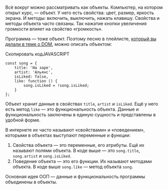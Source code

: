 

Всё вокруг можно рассматривать как объекты. Компьютер, на котором открыт курс, — объект. У него есть свойства: цвет, размер, яркость экрана. И методы: включить, выключить, нажать клавишу. Свойства и методы объекта часто связаны. Так нажатие кнопки увеличения громкости влияет на свойство «громкость».

Программа — тоже объект. Поэтому песню в плейлисте, [который вы делали в теме о DOM](https://praktikum.yandex.ru/trainer/web/lesson/16436625-8e57-4a67-8f2d-5ecf8255b504/task/308a95fb-3053-4d6a-b9ef-6e87b1e691ad/), можно описать объектом:

Скопировать кодJAVASCRIPT

```
const song = {
    title: 'На заре',
    artist: 'Альянс',
    isLiked: false,
    like: function () {
        song.isLiked = !song.isLiked;
    }
}; 
```

Объект хранит данные в свойствах `title`, `artist` и `isLiked`. Ещё у него есть метод `like` — это функциональность объекта. Данные и функциональность заключены в единую сущность и представлены в удобной форме.

В интернете их часто называют «свойствами» и «поведением», которыми в объектах выступают переменные и функции:

1.  Свойства объекта — это переменные, его атрибуты. Ещё их называют полями объекта. В коде выше — это `song.title`, `song.artist` и `song.isLiked`.
2.  Поведение объекта — это его функции. Их называют методами объекта. В коде выше `song.like` — метод объекта `song`.

Основная идея ООП — данные и функциональность программы объединены в объекты.